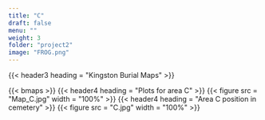 ```yaml
---
title: "C"
draft: false
menu: ""
weight: 3
folder: "project2"
image: "FROG.png"
---
```


{{< header3 heading = "Kingston Burial Maps" >}}

{{< bmaps >}}
{{< header4 heading = "Plots for area C" >}}
{{< figure src = "Map_C.jpg" width = "100%" >}}
{{< header4 heading = "Area C position in cemetery" >}}
{{< figure src = "C.jpg" width = "100%" >}}














